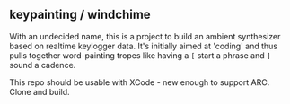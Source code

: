 ## keypainting / windchime

With an undecided name, this is a project to build an ambient synthesizer
based on realtime keylogger data. It's initially aimed at 'coding' and thus
pulls together word-painting tropes like having a `[` start a phrase and
`]` sound a cadence.

This repo should be usable with XCode - new enough to support ARC. Clone
and build.
